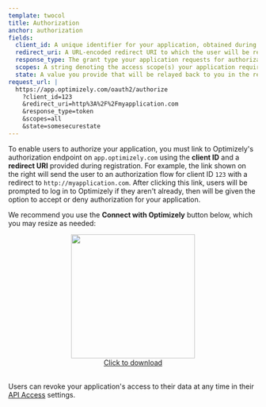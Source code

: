 ```yaml
---
template: twocol
title: Authorization
anchor: authorization
fields:
  client_id: A unique identifier for your application, obtained during registration.
  redirect_uri: A URL-encoded redirect URI to which the user will be redirected after successful (or failed) authorization. Must match one of the URIs provided during registration. You can always add more redirect URIs to your application on the <a target="_blank" href="https://www.optimizely.com/accountsettings/developer">registration page</a>.
  response_type: The grant type your application requests for authorization. As of March 2015, the only supported value is `token` (representing the Implicit Grant type).
  scopes: A string denoting the access scope(s) your application requires after authorization. As of March 2015, the only supported value is `all`, meaning the generated token will have permissions that match the <a target="_blank" href="https://help.optimizely.com/hc/en-us/articles/200040775">user role</a> of the authorizing user.
  state: A value you provide that will be relayed back to you in the response, to protect against CSRF attacks. For more information, see the <a target="_blank" href="https://tools.ietf.org/html/rfc6749#section-10.12">CSRF section</a> of the OAuth 2.0 spec.
request_url: |
  https://app.optimizely.com/oauth2/authorize
    ?client_id=123
    &redirect_uri=http%3A%2F%2Fmyapplication.com
    &response_type=token
    &scopes=all
    &state=somesecurestate
---
```


To enable users to authorize your application, you must link to Optimizely's authorization endpoint on `app.optimizely.com` using the <b>client ID</b> and a <b>redirect URI</b> provided during registration. For example, the link shown on the right will send the user to an authorization flow for client ID `123` with a redirect to `http://myapplication.com`. After clicking this link, users will be prompted to log in to Optimizely if they aren't already, then will be given the option to accept or deny authorization for your application.

We recommend you use the <b>Connect with Optimizely</b> button below, which you may resize as needed:

<div align="center">
<img src="../images/connect.png" width=250px><br>
<a href="../images/connect.png" download="ConnectWithOptimizelyButton.png">Click to download</a>
</div><br>

Users can revoke your application's access to their data at any time in their <a target="_blank" href="https://www.optimizely.com/accountsettings/access">API Access</a> settings.
